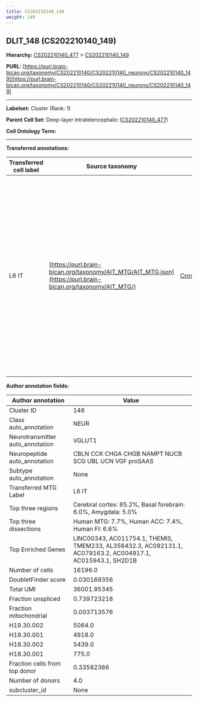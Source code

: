 ```yaml
---
title: CS202210140_149
weight: 149
---
```

## DLIT_148 (CS202210140_149)
<b>Hierarchy: </b>
[CS202210140_477](../CS202210140_477) >
[CS202210140_149](../CS202210140_149)

**PURL:** [https://purl.brain-bican.org/taxonomy/CS202210140/CS202210140_neurons/CS202210140_149](https://purl.brain-bican.org/taxonomy/CS202210140/CS202210140_neurons/CS202210140_149)

---


**Labelset:** Cluster (Rank: 1)

**Parent Cell Set:** Deep-layer intratelencephalic ([CS202210140_477](../CS202210140_477))



**Cell Ontology Term:** 

[MARKER GENES.]: #


---

[TRANSFERRED ANNOTATIONS.]: #


**Transferred annotations:**

| Transferred cell label | Source taxonomy | Source node accession | Algorithm name | Comment |
|------------------------|-----------------|-----------------------|----------------|---------|
|L6 IT|[https://purl.brain-bican.org/taxonomy/AIT_MTG/AIT_MTG.json](https://purl.brain-bican.org/taxonomy/AIT_MTG/)|[CrossArea_subclass:d6ef7e7411](https://purl.brain-bican.org/taxonomy/AIT_MTG/CrossArea_subclass_d6ef7e7411)||We performed PCA (50 components) on our full dataset, trained a random forest classifier (scikit-learn, class_ weight=‘balanced’, max_depth=50) on the MTG labels, and then predicted labels for all cells. We labeled each cluster with the mode of its constituent cells if two conditions were met: more than 0.8 of predicted labels matched the mode, and the mean probability of these pre- dictions was greater than 0.8.|

[AUTHOR ANNOTATION FIELDS.]: #


**Author annotation fields:**

| Author annotation | Value |
|-------------------|-------|
|Cluster ID|148|
|Class auto_annotation|NEUR|
|Neurotransmitter auto_annotation|VGLUT1|
|Neuropeptide auto_annotation|CBLN CCK CHGA CHGB NAMPT NUCB SCG UBL UCN VGF proSAAS|
|Subtype auto_annotation|None|
|Transferred MTG Label|L6 IT|
|Top three regions|Cerebral cortex: 85.2%, Basal forebrain: 6.0%, Amygdala: 5.0%|
|Top three dissections|Human MTG: 7.7%, Human ACC: 7.4%, Human FI: 6.6%|
|Top Enriched Genes|LINC00343, AC011754.1, THEMIS, TMEM233, AL356432.3, AC092131.1, AC079163.2, AC004917.1, AC015943.1, SH2D1B|
|Number of cells|16196.0|
|DoubletFinder score|0.030169356|
|Total UMI|36001.95345|
|Fraction unspliced|0.739723218|
|Fraction mitochondrial|0.003713576|
|H19.30.002|5064.0|
|H19.30.001|4918.0|
|H18.30.002|5439.0|
|H18.30.001|775.0|
|Fraction cells from top donor|0.33582366|
|Number of donors|4.0|
|subcluster_id|None|
